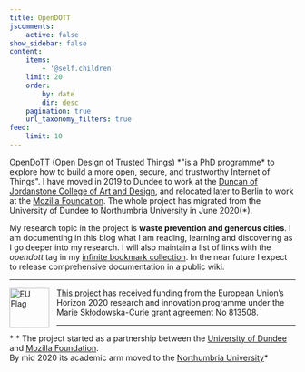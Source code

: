 ```yaml
---
title: OpenDOTT
jscomments:
    active: false
show_sidebar: false
content:
    items:
        - '@self.children'
    limit: 20
    order:
        by: date
        dir: desc
    pagination: true
    url_taxonomy_filters: true
feed:
    limit: 10
---
```


[OpenDoTT](https://opendott.org) (Open Design of Trusted Things) *"is a PhD programme\* to explore how to build a more open, secure, and trustworthy Internet of Things". I have moved in 2019 to Dundee to work at the [Duncan of Jordanstone College of Art and Design](https://www.dundee.ac.uk/djcad/), and relocated later to Berlin to work at the [Mozilla Foundation](https://foundation.mozilla.org). The whole project has migrated from the University of Dundee to Northumbria University in June 2020\(\*\).

My research topic in the project is **waste prevention and generous cities**. I am documenting in this blog what I am reading, learning and discovering as I go deeper into my research. I will also maintain a list of links with the *opendott* tag in my [infinite bookmark collection](https://links.efeefe.me/?searchtags=opendott). In the near future I expect to release comprehensive documentation in a public wiki.

---

<div id="europe" class="europe">
    <img src="https://opendott.org/wp-content/uploads/2020/04/flag_yellow_low.jpg" align="left" width="70px" alt='EU Flag' style="padding-right:10px" /> <a href="https://opendott.org">This project</a> has received funding from the European Union’s Horizon 2020 research and innovation programme under the Marie Skłodowska-Curie grant agreement No 813508.
</div>

---

\* * The project started as a partnership between the [University of Dundee](https://www.dundee.ac.uk) and [Mozilla Foundation](https://foundation.mozilla.org/en/). <br />By mid 2020 its academic arm moved to the [Northumbria University](https://www.northumbria.ac.uk/)*
